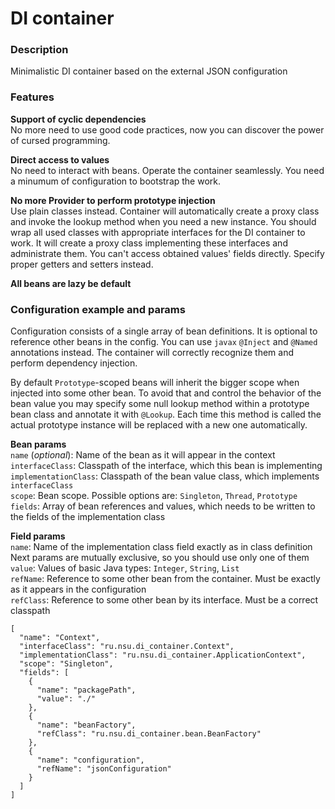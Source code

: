 # DI container

### Description
Minimalistic DI container based on the external JSON configuration

### Features

**Support of cyclic dependencies** \
No more need to use good code practices, now you can discover the power of cursed programming.

**Direct access to values** \
No need to interact with beans. Operate the container seamlessly.
You need a minumum of configuration to bootstrap the work.

**No more Provider to perform prototype injection** \
Use plain classes instead.
Container will automatically create a proxy class and invoke the lookup method when you need a new instance.
You should wrap all used classes with appropriate interfaces for the DI container to work.
It will create a proxy class implementing these interfaces and administrate them. You can't access obtained values' fields directly.
Specify proper getters and setters instead.

**All beans are lazy be default**

### Configuration example and params
Configuration consists of a single array of bean definitions.
It is optional to reference other beans in the config. You can use `javax` `@Inject` and `@Named` annotations instead.
The container will correctly recognize them and perform dependency injection.

By default `Prototype`-scoped beans will inherit the bigger scope when injected into some other bean.
To avoid that and control the behavior of the bean value you may specify some null lookup method within a prototype bean class and annotate it with `@Lookup`.
Each time this method is called the actual prototype instance will be replaced with a new one automatically.


**Bean params** \
`name` (*optional*): Name of the bean as it will appear in the context \
`interfaceClass`: Classpath of the interface, which this bean is implementing \
`implementationClass`: Classpath of the bean value class, which implements `interfaceClass` \
`scope`: Bean scope. Possible options are: `Singleton`, `Thread`, `Prototype` \
`fields`: Array of bean references and values, which needs to be written to the fields of the implementation class

**Field params** \
`name`: Name of the implementation class field exactly as in class definition \
Next params are mutually exclusive, so you should use only one of them
`value`: Values of basic Java types: `Integer`, `String`, `List` \
`refName`: Reference to some other bean from the container. Must be exactly as it appears in the configuration \
`refClass`: Reference to some other bean by its interface. Must be a correct classpath
```
[
  "name": "Context",
  "interfaceClass": "ru.nsu.di_container.Context",
  "implementationClass": "ru.nsu.di_container.ApplicationContext",
  "scope": "Singleton",
  "fields": [
    {
      "name": "packagePath",
      "value": "./"
    },
    {
      "name": "beanFactory",
      "refClass": "ru.nsu.di_container.bean.BeanFactory"
    },
    {
      "name": "configuration",
      "refName": "jsonConfiguration"
    }
  ]
]
```
